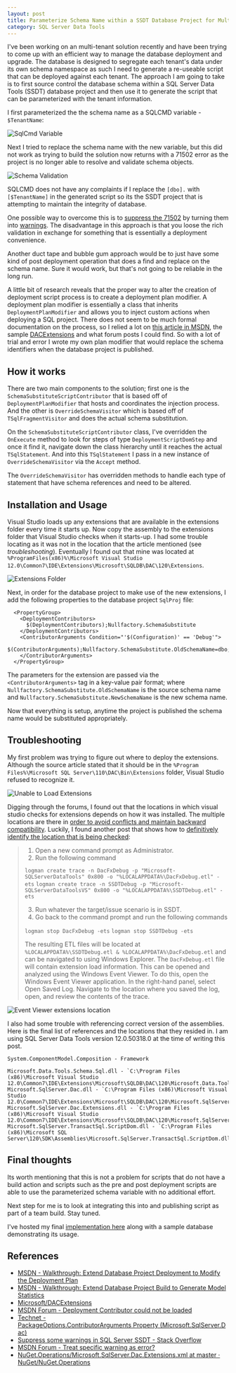 ```yaml
---
layout: post
title: Parameterize Schema Name within a SSDT Database Project for Multi-Tenant Solutions
category: SQL Server Data Tools
---
```


I've been working on an multi-tenant solution recently and have been trying to come up with an efficient way to manage the database deployment and upgrade. The database is designed to segregate each tenant's data under its own schema namespace as such I need to generate a re-useable script that can be deployed against each tenant. The approach I am going to take is to first source control the database schema within a SQL Server Data Tools (SSDT) database project and then use it to generate the script that can be parameterized with the tenant information.

I first parameterized the the schema name as a SQLCMD variable - `$TenantName`: 

![SqlCmd Variable](/images/posts/DeploymentPlanModifer/10_varcmd.png)

Next I tried to replace the schema name with the new variable, but this did not work as trying to build the solution now returns with a 71502 error as the project is no longer able to resolve and validate schema objects.

![Schema Validation](/images/posts/DeploymentPlanModifer/20_SchemaValidation.png)
	
SQLCMD does not have any complaints if I replace the `[dbo].` with `[$TenantName]` in the generated script so its the SSDT project that is attempting to maintain the integrity of database. 

One possible way to overcome this is to [suppress the 71502](http://stackoverflow.com/questions/10826014/suppress-some-warnings-in-sql-server-ssdt) by turning them into [warnings](https://social.msdn.microsoft.com/Forums/sqlserver/en-US/9b698de1-9f6d-4e51-8c73-93c57355e768/treat-specific-warning-as-error?forum=ssdt). The disadvantage in this approach is that you loose the rich validation in exchange for something that is essentially a deployment convenience.

Another duct tape and bubble gum approach would be to just have some kind of post deployment operation that does a find and replace on the schema name. Sure it would work, but that's not going to be reliable in the long run. 

A little bit of research reveals that the proper way to alter the creation of deployment script process is to create a deployment plan modifier. A deployment plan modifier is essentially a class that inherits `DeploymentPlanModifier` and allows you to inject custom actions when deploying a SQL project. There does not seem to be much formal documentation on the process, so I relied a lot on [this article in MSDN](https://msdn.microsoft.com/en-US/library/dn306642(v=vs.103).aspx), the sample [DACExtensions](https://github.com/Microsoft/DACExtensions) and what forum posts I could find. So with a lot of trial and error I wrote my own plan modifier that would replace the schema identifiers when the database project is published.

<!--excerpt-->

## How it works

There are two main components to the solution; first one is the `SchemaSubstituteScriptContributor` that is based off of `DeploymentPlanModifier` that hosts and coordinates the injection process. And the other is `OverrideSchemaVisitor` which is based off of `TSqlFragmentVisitor` and does the actual schema substitution.

On the `SchemaSubstituteScriptContributor` class, I've overridden the `OnExecute` method to look for steps of type `DeploymentScriptDomStep` and once it find it, navigate down the class hierarchy until it reaches the actual `TSqlStatement`. And into this `TSqlStatement` I pass in a new instance of `OverrideSchemaVisitor` via the `Accept` method.

The `OverrideSchemaVisitor` has overridden methods to handle each type of statement that have schema references and need to be altered.

## Installation and Usage

Visual Studio loads up any extensions that are available in the extensions folder every time it starts up. 
Now copy the assembly to the extensions folder that Visual Studio checks when it starts-up. I had some trouble locating as it was not in the location that the article mentioned (see *troubleshooting*). Eventually I found out that mine was located at `%ProgramFiles(x86)%\Microsoft Visual Studio 12.0\Common7\IDE\Extensions\Microsoft\SQLDB\DAC\120\Extensions`. 

![Extensions Folder](/images/posts/DeploymentPlanModifer/30_ExtensionsFolder.png)

Next, in order for the database project to make use of the new extensions, I add the following properties to the database project `SqlProj` file:
 
	  <PropertyGroup>
	    <DeploymentContributors>	
	      $(DeploymentContributors);Nullfactory.SchemaSubstitute
	    </DeploymentContributors>
	    <ContributorArguments Condition="'$(Configuration)' == 'Debug'">
	      $(ContributorArguments);Nullfactory.SchemaSubstitute.OldSchemaName=dbo;Nullfactory.SchemaSubstitute.NewSchemaName=$TenantSchema;
	    </ContributorArguments>
	  </PropertyGroup>

The parameters for the extension are passed via the `<ContributorArguments>` tag in a key-value pair format; where `Nullfactory.SchemaSubstitute.OldSchemaName` is the source schema name and `Nullfactory.SchemaSubstitute.NewSchemaName` is the new schema name. 

Now that everything is setup, anytime the project is published the schema name would be substituted appropriately. 

## Troubleshooting

My first problem was trying to figure out where to deploy the extensions. Although the source article stated that it should be in the `%Program Files%\Microsoft SQL Server\110\DAC\Bin\Extensions` folder, Visual Studio refused to recognize it.

![Unable to Load Extensions](/images/posts/DeploymentPlanModifer/40_UnableToLoadExtension.png)

Digging through the forums, I found out that the locations in which visual studio checks for extensions depends on how it was installed. The multiple locations are there in [order to avoid conflicts and maintain backward compatibility](https://social.msdn.microsoft.com/Forums/sqlserver/en-US/be484b63-a6cc-4dac-a2c2-78a56ff5b502/where-is-the-microsoftsqlserverdacdll-that-includes-support-for-sql-server-2014?forum=ssdt). Luckily, I found another post that shows how to [definitively identify the location that is being checked](https://social.msdn.microsoft.com/Forums/en-US/eb0ccd5b-e7e0-4d90-950b-a4c696f0bd6e/deployment-contributor-could-not-be-loaded?forum=ssdt):

> 1. Open a new command prompt as Administrator.
> 2. Run the following command
> 
> 	`logman create trace -n DacFxDebug -p "Microsoft-SQLServerDataTools" 0x800 -o "%LOCALAPPDATA%\DacFxDebug.etl" -ets`
> 	`logman create trace -n SSDTDebug -p "Microsoft-SQLServerDataToolsVS" 0x800 -o "%LOCALAPPDATA%\SSDTDebug.etl" -ets`
> 
> 3. Run whatever the target/issue scenario is in SSDT.
> 4. Go back to the command prompt and run the following commands
> 
> 	`logman stop DacFxDebug -ets`
> 	`logman stop SSDTDebug -ets`
> 
> The resulting ETL files will be located at `%LOCALAPPDATA%\SSDTDebug.etl & %LOCALAPPDATA%\DacFxDebug.etl` and can be navigated to using Windows Explorer.
> The `DacFxDebug.etl` file will contain extension load information. This can be opened and analyzed using the Windows Event Viewer.
> To do this, open the Windows Event Viewer application. In the right-hand panel, select Open Saved Log. Navigate to the location where you saved the log, open, and review the contents of the trace.

![Event Viewer extensions location](/images/posts/DeploymentPlanModifer/50_EventViewerLocation.png)

I also had some trouble with referencing correct version of the assemblies. Here is the final list of references and the locations that they resided in. I am using SQL Server Data Tools version 12.0.50318.0 at the time of writing this post.

	System.ComponentModel.Composition - Framework

	Microsoft.Data.Tools.Schema.Sql.dll - `C:\Program Files (x86)\Microsoft Visual Studio 12.0\Common7\IDE\Extensions\Microsoft\SQLDB\DAC\120\Microsoft.Data.Tools.Schema.Sql.dll`
	Microsoft.SqlServer.Dac.dll - `C:\Program Files (x86)\Microsoft Visual Studio 12.0\Common7\IDE\Extensions\Microsoft\SQLDB\DAC\120\Microsoft.SqlServer.Dac.dll`
	Microsoft.SqlServer.Dac.Extensions.dll - `C:\Program Files (x86)\Microsoft Visual Studio 12.0\Common7\IDE\Extensions\Microsoft\SQLDB\DAC\120\Microsoft.SqlServer.Dac.Extensions.dll`
	Microsoft.SqlServer.TransactSql.ScriptDom.dll - `C:\Program Files (x86)\Microsoft SQL Server\120\SDK\Assemblies\Microsoft.SqlServer.TransactSql.ScriptDom.dll`

## Final thoughts

Its worth mentioning that this is not a problem for scripts that do not have a build action and scripts such as the pre and post deployment scripts are able to use the parameterized schema variable with no additional effort. 

Next step for me is to look at integrating this into and publishing script as part of a team build. Stay tuned.  

I've hosted my final [implementation here](https://github.com/shanec-/Nullfactory-DACExtensions) along with a sample database demonstrating its usage.

## References

- [MSDN - Walkthrough: Extend Database Project Deployment to Modify the Deployment Plan](https://msdn.microsoft.com/en-US/library/dn306642(v=vs.103).aspx)
- [MSDN - Walkthrough: Extend Database Project Build to Generate Model Statistics](https://msdn.microsoft.com/en-us/library/dn306080(v=vs.103).aspx)
- [Microsoft/DACExtensions](https://github.com/Microsoft/DACExtensions)
- [MSDN Forum - Deployment Contributor could not be loaded](https://social.msdn.microsoft.com/Forums/sqlserver/en-US/eb0ccd5b-e7e0-4d90-950b-a4c696f0bd6e/deployment-contributor-could-not-be-loaded?forum=ssdt)
- [Technet - PackageOptions.ContributorArguments Property (Microsoft.SqlServer.Dac)](https://technet.microsoft.com/en-us/library/microsoft.sqlserver.dac.packageoptions.contributorarguments(v=sql.110).aspx)
- [Suppress some warnings in SQL Server SSDT - Stack Overflow](http://stackoverflow.com/questions/10826014/suppress-some-warnings-in-sql-server-ssdt)
- [MSDN Forum - Treat specific warning as error?](https://social.msdn.microsoft.com/Forums/sqlserver/en-US/9b698de1-9f6d-4e51-8c73-93c57355e768/treat-specific-warning-as-error?forum=ssdt)
- [NuGet.Operations/Microsoft.SqlServer.Dac.Extensions.xml at master · NuGet/NuGet.Operations](https://github.com/NuGet/NuGet.Operations/blob/master/ext/SqlServer/Microsoft.SqlServer.Dac.Extensions.xml)